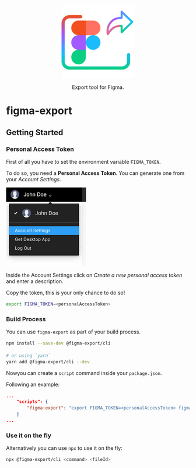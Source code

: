 <p align="center">
    <img src="./images/figma-export.png" width="200" />
</p>

<p align="center">
    Export tool for Figma.
</p>

# figma-export

## Getting Started

### Personal Access Token

First of all you have to set the environment variable `FIGMA_TOKEN`.

To do so, you need a **Personal Access Token**. You can generate one from your *Account Settings*.

![Figma - Account Menu](./images/figma--account-menu.png)

Inside the Account Settings click on *Create a new personal access token* and enter a description.

Copy the token, this is your only chance to do so!

```sh
export FIGMA_TOKEN=<personalAccessToken>
```

### Build Process

You can use `figma-export` as part of your build process.

```sh
npm install --save-dev @figma-export/cli

# or using `yarn`
yarn add @figma-export/cli --dev
```

Nowyou can create a `script` command inside your `package.json`.

Following an example:

```json
...
    "scripts": {
        "figma:export": "export FIGMA_TOKEN=<personalAccessToken> figma-export components FP7lqd1V00LUaT5zvdklkkZr"
    }
...
```

### Use it on the fly

Alternatively you can use `npx` to use it on the fly:

```sh
npx @figma-export/cli <command> <fileId>
```
